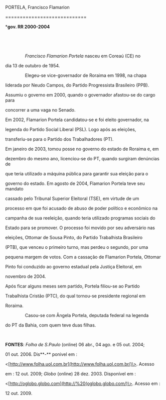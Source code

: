 PORTELA, Francisco Flamarion

============================



\***gov. RR 2000-2004**



 



 



                *Francisco Flamarion Portela* nasceu em Coreaú (CE) no

dia 13 de outubro de 1954.



                Elegeu-se vice-governador de Roraima em 1998, na chapa

liderada por Neudo Campos, do Partido Progressista Brasileiro (PPB).

Assumiu o governo em 2000, quando o governador afastou-se do cargo para

concorrer a uma vaga no Senado.



Em 2002, Flamarion Portela candidatou-se e foi eleito governador, na

legenda do Partido Social Liberal (PSL). Logo após as eleições,

transferiu-se para o Partido dos Trabalhadores (PT).



Em janeiro de 2003, tomou posse no governo do estado de Roraima e, em

dezembro do mesmo ano, licenciou-se do PT, quando surgiram denúncias de

que teria utilizado a máquina pública para garantir sua eleição para o

governo do estado. Em agosto de 2004, Flamarion Portela teve seu mandato

cassado pelo Tribunal Superior Eleitoral (TSE), em virtude de um

processo em que foi acusado de abuso de poder político e econômico na

campanha de sua reeleição, quando teria utilizado programas sociais do

Estado para se promover. O processo foi movido por seu adversário nas

eleições, Ottomar de Sousa Pinto, do Partido Trabalhista Brasileiro

(PTB), que venceu o primeiro turno, mas perdeu o segundo, por uma

pequena margem de votos. Com a cassação de Flamarion Portela, Ottomar

Pinto foi conduzido ao governo estadual pela Justiça Eleitoral, em

novembro de 2004.



Após ficar alguns meses sem partido, Portela filiou-se ao Partido

Trabalhista Cristão (PTC), do qual tornou-se presidente regional em

Roraima.



                Casou-se com Ângela Portela, deputada federal na legenda

do PT da Bahia, com quem teve duas filhas.



 



**FONTES**: *Folha de S.Paulo* (online) 06 abr., 04 ago. e 05 out. 2004;

01 out. 2006. Dis**-** ponivel em :

\<[http://www.folha.uol.com.br](http://www.folha.uol.com.br/)\>. Acesso

em : 12 out. 2009; *Globo* (online) 28 dez. 2003. Disponível em :

\<[http://oglobo.globo.com](http://%20(oglobo.globo.com/)\>. Acesso em :

12 out. 2009.



 

